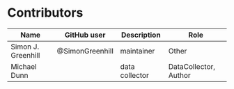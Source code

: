 # Contributors

Name | GitHub user | Description | Role
--- | --- | --- | ---
Simon J. Greenhill | @SimonGreenhill | maintainer | Other 
Michael Dunn | | data collector | DataCollector, Author
